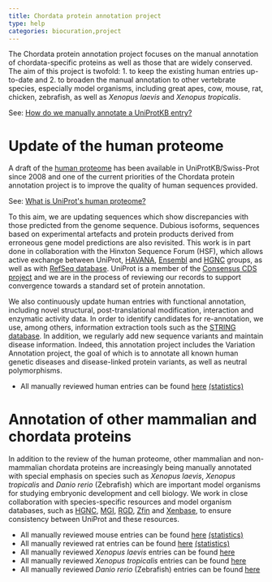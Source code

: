 ```yaml
---
title: Chordata protein annotation project
type: help
categories: biocuration,project
---
```


The Chordata protein annotation project focuses on the manual annotation of chordata-specific proteins as well as those that are widely conserved. The aim of this project is twofold: 1. to keep the existing human entries up-to-date and 2. to broaden the manual annotation to other vertebrate species, especially model organisms, including great apes, cow, mouse, rat, chicken, zebrafish, as well as *Xenopus laevis* and *Xenopus tropicalis*.

See: [How do we manually annotate a UniProtKB entry?](https://www.uniprot.org/faq/45)

# Update of the human proteome

A draft of the [human proteome](https://www.uniprot.org/uniprotkb/?query=organism:9606+AND+keyword:kW-1185+AND+reviewed:yes) has been available in UniProtKB/Swiss-Prot since 2008 and one of the current priorities of the Chordata protein annotation project is to improve the quality of human sequences provided.

See: [What is UniProt's human proteome?](https://www.uniprot.org/faq/48)

To this aim, we are updating sequences which show discrepancies with those predicted from the genome sequence. Dubious isoforms, sequences based on experimental artefacts and protein products derived from erroneous gene model predictions are also revisited. This work is in part done in collaboration with the Hinxton Sequence Forum (HSF), which allows active exchange between UniProt, [HAVANA](http://www.sanger.ac.uk/HGP/havana/), [Ensembl](http://www.ensembl.org/index.html) and [HGNC](http://www.genenames.org/) groups, as well as with [RefSeq database](http://www.ncbi.nlm.nih.gov/RefSeq/). UniProt is a member of the [Consensus CDS project](http://www.ncbi.nlm.nih.gov/projects/CCDS/CcdsBrowse.cgi) and we are in the process of reviewing our records to support convergence towards a standard set of protein annotation.

We also continuously update human entries with functional annotation, including novel structural, post-translational modification, interaction and enzymatic activity data. In order to identify candidates for re-annotation, we use, among others, information extraction tools such as the [STRING database](http://string.embl.de/). In addition, we regularly add new sequence variants and maintain disease information. Indeed, this annotation project includes the Variation Annotation project, the goal of which is to annotate all known human genetic diseases and disease-linked protein variants, as well as neutral polymorphisms.

-   All manually reviewed human entries can be found [here](https://www.uniprot.org/uniprotkb/?query=organism:9606+AND+reviewed:yes) [(statistics)](https://www.uniprot.org/biocuration%5Fproject/Chordata/statistics/#Homosapiens)

# Annotation of other mammalian and chordata proteins

In addition to the review of the human proteome, other mammalian and non-mammalian chordata proteins are increasingly being manually annotated with special emphasis on species such as *Xenopus laevis*, *Xenopus tropicalis* and *Danio rerio* (Zebrafish) which are important model organisms for studying embryonic development and cell biology. We work in close collaboration with species-specific resources and model organism databases, such as [HGNC](http://www.genenames.org/), [MGI](http://www.informatics.jax.org/), [RGD](http://rgd.mcw.edu/), [Zfin](http://zfin.org/) and [Xenbase](http://www.xenbase.org/), to ensure consistency between UniProt and these resources.

-   All manually reviewed mouse entries can be found [here](https://www.uniprot.org/uniprotkb/?query=organism:10090+AND+reviewed:yes) [(statistics)](https://www.uniprot.org/biocuration%5Fproject/Chordata/statistics/#Musmusculus)
-   All manually reviewed rat entries can be found [here](https://www.uniprot.org/uniprotkb/?query=organism:10116+AND+reviewed:yes) [(statistics)](https://www.uniprot.org/biocuration%5Fproject/Chordata/statistics/#Rattusnorvegicus)
-   All manually reviewed *Xenopus laevis* entries can be found [here](https://www.uniprot.org/uniprotkb/?query=organism:8355+AND+reviewed:yes)
-   All manually reviewed *Xenopus tropicalis* entries can be found [here](https://www.uniprot.org/uniprotkb/?query=organism:8364+AND+reviewed:yes)
-   All manually reviewed *Danio rerio* (Zebrafish) entries can be found [here](https://www.uniprot.org/uniprotkb/?query=organism:7955+AND+reviewed:yes)
